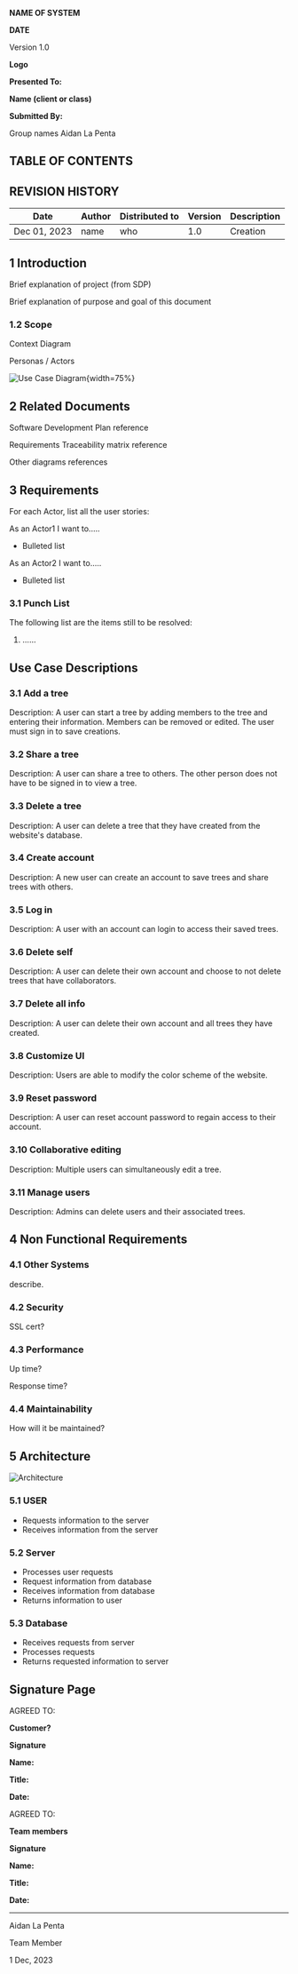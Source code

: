 **NAME OF SYSTEM**

**DATE**

Version 1.0

**Logo**

**Presented To:**

**Name (client or class)**

**Submitted By:**

Group names
Aidan La Penta

TABLE OF CONTENTS
-----------------

REVISION HISTORY
----------------

| **Date** | **Author** | **Distributed to** | **Version** | **Description** |
| --- | --- | --- | --- | --- |
| Dec 01, 2023 | name | who | 1.0 | Creation |

1 Introduction
--------------

Brief explanation of project (from SDP)

Brief explanation of purpose and goal of this document

### 1.2 Scope

Context Diagram

Personas / Actors

![Use Case Diagram](./ImagesAndPdf/useCaseDiagram.png){width=75%}

2 Related Documents
-------------------

Software Development Plan reference

Requirements Traceability matrix reference

Other diagrams references

3 Requirements
--------------

For each Actor, list all the user stories:

As an Actor1 I want to.....

-   Bulleted list

As an Actor2 I want to.....

-   Bulleted list

### 3.1 Punch List

The following list are the items still to be resolved:

1.  ......

## Use Case Descriptions

### 3.1 Add a tree
Description:
A user can start a tree by adding members to the tree and entering their information. Members can be removed or edited. The user must sign in to save creations.

### 3.2 Share a tree
Description:
A user can share a tree to others. The other person does not have to be signed in to view a tree.

### 3.3 Delete a tree
Description:
A user can delete a tree that they have created from the website's database.

### 3.4 Create account
Description:
A new user can create an account to save trees and share trees with others.

### 3.5 Log in
Description:
A user with an account can login to access their saved trees.

### 3.6 Delete self
Description:
A user can delete their own account and choose to not delete trees that have collaborators.

### 3.7 Delete all info
Description:
A user can delete their own account and all trees they have created.

### 3.8 Customize UI
Description:
Users are able to modify the color scheme of the website.

### 3.9 Reset password
Description:
A user can reset account password to regain access to their account.

### 3.10 Collaborative editing 
Description:
Multiple users can simultaneously edit a tree.

### 3.11 Manage users
Description:
Admins can delete users and their associated trees.

4 Non Functional Requirements
---------

### 4.1 Other Systems

describe.

### 4.2 Security

SSL cert?

### 4.3 Performance

Up time?

Response time?

### 4.4 Maintainability

How will it be maintained?

5 Architecture
--------------

![Architecture](./ImagesAndPdf/architecture.jpg)

### 5.1 USER
  - Requests information to the server
  - Receives information from the server

### 5.2 Server
  - Processes user requests
  - Request information from database
  - Receives information from database
  - Returns information to user

### 5.3 Database
  - Receives requests from server
  - Processes requests
  - Returns requested information to server
  

Signature Page
--------------

AGREED TO:

**Customer?**

**Signature**

**Name:**

**Title:**

**Date:**

AGREED TO:

**Team members**

**Signature**

**Name:**

**Title:**

**Date:**

---

Aidan La Penta

Team Member

1 Dec, 2023
